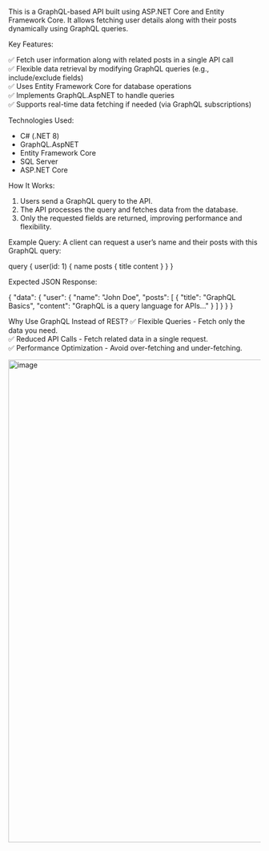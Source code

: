 ﻿This is a GraphQL-based API built using ASP.NET Core and Entity Framework Core. 
It allows fetching user details along with their posts dynamically using GraphQL queries.

Key Features:  

✅ Fetch user information along with related posts in a single API call  
✅ Flexible data retrieval by modifying GraphQL queries (e.g., include/exclude fields)  
✅ Uses Entity Framework Core for database operations  
✅ Implements GraphQL.AspNET to handle queries  
✅ Supports real-time data fetching if needed (via GraphQL subscriptions)  

Technologies Used:  
- C# (.NET 8)  
- GraphQL.AspNET  
- Entity Framework Core  
- SQL Server 
- ASP.NET Core  

How It Works:  
1. Users send a GraphQL query to the API.  
2. The API processes the query and fetches data from the database.  
3. Only the requested fields are returned, improving performance and flexibility.  

Example Query:
A client can request a user’s name and their posts with this GraphQL query:  

query {
  user(id: 1) {
    name
    posts {
      title
      content
    }
  }
}

Expected JSON Response:

{
  "data": {
    "user": {
      "name": "John Doe",
      "posts": [
        {
          "title": "GraphQL Basics",
          "content": "GraphQL is a query language for APIs..."
        }
      ]
    }
  }
}


Why Use GraphQL Instead of REST? 
✅ Flexible Queries - Fetch only the data you need.  
✅ Reduced API Calls - Fetch related data in a single request.  
✅ Performance Optimization - Avoid over-fetching and under-fetching.  

<img width="1676" height="963" alt="image" src="https://github.com/user-attachments/assets/8f4828f2-1f21-4726-81d3-971da5c9e8d8" />


